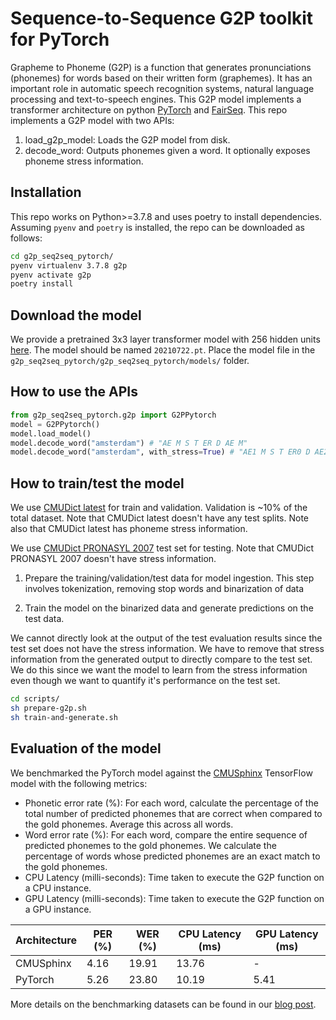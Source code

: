 # Sequence-to-Sequence G2P toolkit for PyTorch

Grapheme to Phoneme (G2P) is a function that generates pronunciations (phonemes) for words based on their written form (graphemes). 
It has an important role in automatic speech recognition systems, natural language processing and text-to-speech engines. 
This G2P model implements a transformer architecture on python [PyTorch](https://pytorch.org/) and  [FairSeq](https://fairseq.readthedocs.io/en/latest/).
This repo implements a G2P model with two APIs:
1. load_g2p_model: Loads the G2P model from disk.
2. decode_word: Outputs phonemes given a word. It optionally exposes phoneme stress information.

## Installation

This repo works on Python>=3.7.8 and uses poetry to install dependencies. Assuming `pyenv` and `poetry` is installed, the repo can be downloaded as follows:
```bash
cd g2p_seq2seq_pytorch/
pyenv virtualenv 3.7.8 g2p
pyenv activate g2p
poetry install
```

## Download the model

We provide a pretrained 3x3 layer transformer model with 256 hidden units [here](https://developer.cisco.com/fileMedia/download/5b20821d-f092-3b57-a438-546046ffaa61/).
The model should be named `20210722.pt`. Place the model file in the `g2p_seq2seq_pytorch/g2p_seq2seq_pytorch/models/` folder.

## How to use the APIs

```python
from g2p_seq2seq_pytorch.g2p import G2PPytorch
model = G2PPytorch()
model.load_model()
model.decode_word("amsterdam") # "AE M S T ER D AE M"
model.decode_word("amsterdam", with_stress=True) # "AE1 M S T ER0 D AE2 M"
```

## How to train/test the model

We use [CMUDict latest](https://github.com/cmusphinx/cmudict) for train and validation. Validation is ~10% of the total dataset. 
Note that CMUDict latest doesn't have any test splits. Note also that CMUDict latest has phoneme stress information.

We use [CMUDict PRONASYL 2007](https://sourceforge.net/projects/cmusphinx/files/G2P%20Models/phonetisaurus-cmudict-split.tar.gz/download)
test set for testing. Note that CMUDict PRONASYL 2007 doesn't have stress information.

1. Prepare the training/validation/test data for model ingestion. This step involves tokenization, 
   removing stop words and binarization of data
   
2. Train the model on the binarized data and generate predictions on the test data.

We cannot directly look at the output of the test evaluation results since the test set does not have the stress information. 
We have to remove that stress information from the generated output to directly compare to the test set. We do this since
we want the model to learn from the stress information even though we want to quantify it's performance on the test set.

```bash
cd scripts/
sh prepare-g2p.sh
sh train-and-generate.sh
```

## Evaluation of the model

We benchmarked the PyTorch model against the [CMUSphinx](https://github.com/cmusphinx/g2p-seq2seq) TensorFlow model with the following metrics: 
- Phonetic error rate (%): For each word, calculate the percentage of the total number of predicted phonemes that are correct when compared to the gold phonemes. Average this across all words. 
- Word error rate (%): For each word, compare the entire sequence of predicted phonemes to the gold phonemes. We calculate the percentage of words whose predicted phonemes are an exact match to the gold phonemes. 
- CPU Latency (milli-seconds): Time taken to execute the G2P function on a CPU instance.
- GPU Latency (milli-seconds): Time taken to execute the G2P function on a GPU instance.

| Architecture   | PER (%)  | WER (%)  | CPU Latency (ms)  | GPU Latency (ms)  |
|----------------|----------|----------|-------------------|-------------------|
| CMUSphinx      | 4.16     | 19.91    | 13.76             | -                 |
| PyTorch  | 5.26     | 23.80    | 10.19             | 5.41              |

More details on the benchmarking datasets can be found in our [blog post](https://blogs.cisco.com/developer/graphemephoneme01).